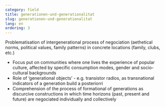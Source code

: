 ```yaml
---
category: field
title: generationen-und-generationalitat
slug: generationen-und-generationalitat
lang: en
ordering: 3
---
```

Problematisation of intergenerational process of negociation (aethetical norms, political values, family patterns) in concrete locations (family, clubs, etc.)

-	Focus put on communities where one lives the experience of popular culture, affected by specific consumption modes, gender and socio-cultural backgrounds
-	Role of ‘generational objects’ - e.g. transistor radios, as transnational indicators of a generation build a posteriorri
-	Comprehension of the process of formational of generations as discurcive constructions in which time horizons (past, present and future) are negociated individually and collectively
